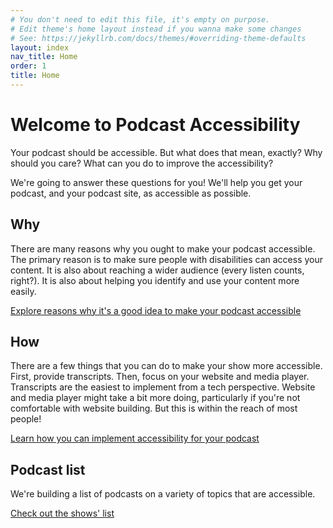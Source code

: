 ```yaml
---
# You don't need to edit this file, it's empty on purpose.
# Edit theme's home layout instead if you wanna make some changes
# See: https://jekyllrb.com/docs/themes/#overriding-theme-defaults
layout: index
nav_title: Home
order: 1
title: Home
---
```


# Welcome to Podcast Accessibility

Your podcast should be accessible. But what does that mean, exactly? Why should you care? What can you do to improve the accessibility? 

We're going to answer these questions for you! We'll help you get your podcast, and your podcast site, as accessible as possible.

## Why

There are many reasons why you ought to make your podcast accessible. The primary reason is to make sure people with disabilities can access your content. It is also about reaching a wider audience (every listen counts, right?). It is also about helping you identify and use your content more easily. 

[Explore reasons why it's a good idea to make your podcast accessible](http://podcast-accessibility.com/why)

## How

There are a few things that you can do to make your show more accessible. First, provide transcripts. Then, focus on your website and media player. Transcripts are the easiest to implement from a tech perspective. Website and media player might take a bit more doing, particularly if you're not comfortable with website building. But this is within the reach of most people!

[Learn how you can implement accessibility for your podcast](http://podcast-accessibility.com/how)

## Podcast list

We're building a list of podcasts on a variety of topics that are accessible. 

[Check out the shows' list](http://podcast-accessibility.com/directory/)
